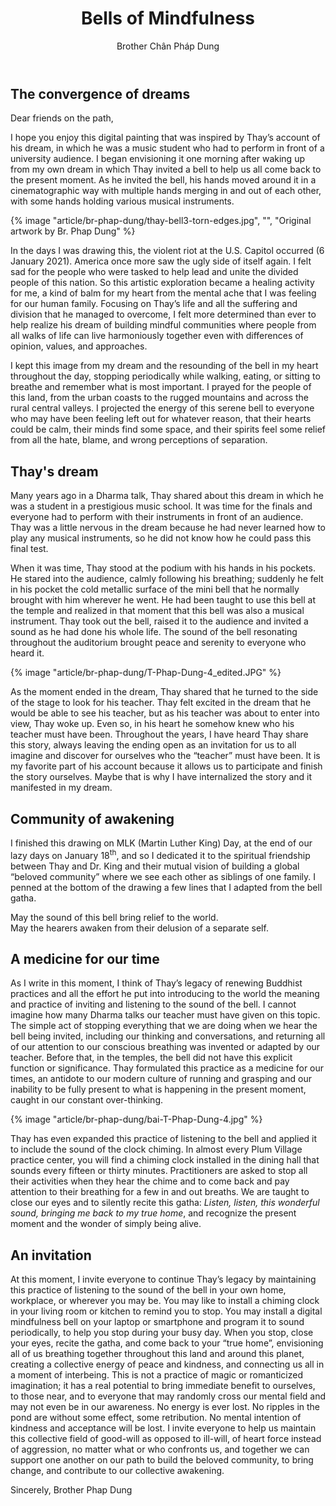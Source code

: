 ﻿---
title: Bells of Mindfulness
author: Brother Chân Pháp Dung
---
<!-- Jan.27th, 2021 -->

## The convergence of dreams

Dear friends on the path,  

I hope you enjoy this digital painting that was inspired by Thay’s account of his dream, in which he was a music student who had to perform in front of a university audience. I began envisioning it one morning after waking up from my own dream in which Thay invited a bell to help us all come back to the present moment. As he invited the bell, his hands moved around it in a cinematographic way with multiple hands merging in and out of each other, with some hands holding various musical instruments. 

{% image "article/br-phap-dung/thay-bell3-torn-edges.jpg", "", "Original artwork by Br. Phap Dung" %}

In the days I was drawing this, the violent riot at the U.S. Capitol occurred (6 January 2021). America once more saw the ugly side of itself again. I felt sad for the people who were tasked to help lead and unite the divided people of this nation. So this artistic exploration became a healing activity for me, a kind of balm for my heart from the mental ache that I was feeling for our human family. Focusing on Thay’s life and all the suffering and division that he managed to overcome, I felt more determined than ever to help realize his dream of building mindful communities where people from all walks of life can live harmoniously together even with differences of opinion, values, and approaches.

I kept this image from my dream and the resounding of the bell in my heart throughout the day, stopping periodically while walking, eating, or sitting to breathe and remember what is most important. I prayed for the people of this land, from the urban coasts to the rugged mountains and across the rural central valleys. I projected the energy of this serene bell to everyone who may have been feeling left out for whatever reason, that their hearts could be calm, their minds find some space, and their spirits feel some relief from all the hate, blame, and wrong perceptions of separation. 

## Thay's dream
Many years ago in a Dharma talk, Thay shared about this dream in which he was a student in a prestigious music school. It was time for the finals and everyone had to perform with their instruments in front of an audience. Thay was a little nervous in the dream because he had never learned how to play any musical instruments, so he did not know how he could pass this final test.  

When it was time, Thay stood at the podium with his hands in his pockets. He stared into the audience, calmly following his breathing; suddenly he felt in his pocket the cold metallic surface of the mini bell that he normally brought with him wherever he went. He had been taught to use this bell at the temple and realized in that moment that this bell was also a musical instrument. Thay took out the bell, raised it to the audience and invited a sound as he had done his whole life. The sound of the bell resonating throughout the auditorium brought peace and serenity to everyone who heard it.

{% image "article/br-phap-dung/T-Phap-Dung-4_edited.JPG" %}

As the moment ended in the dream, Thay shared that he turned to the side of the stage to look for his teacher. Thay felt excited in the dream that he would be able to see his teacher, but as his teacher was about to enter into view, Thay woke up. Even so, in his heart he somehow knew who his teacher must have been. Throughout the years, I have heard Thay share this story, always leaving the ending open as an invitation for us to all imagine and discover for ourselves who the “teacher” must have been. It is my favorite part of his account because it allows us to participate and finish the story ourselves. Maybe that is why I have internalized the story and it manifested in my dream. 

## Community of awakening
I finished this drawing on MLK (Martin Luther King) Day, at the end of our lazy days on January 18<sup>th</sup>, and so I dedicated it to the spiritual friendship between Thay and Dr. King and their mutual vision of building a global “beloved community” where we see each other as siblings of one family. I penned at the bottom of the drawing a few lines that I adapted from the bell gatha.

<div class="verse"><p>May the sound of this bell bring relief to the world.<br/>
May the hearers awaken from their delusion of a separate self.</p></div>

## A medicine for our time
As I write in this moment, I think of Thay’s legacy of renewing Buddhist practices and all the effort he put into introducing to the world the meaning and practice of inviting and listening to the sound of the bell. I cannot imagine how many Dharma talks our teacher must have given on this topic. The simple act of stopping everything that we are doing when we hear the bell being invited, including our thinking and conversations, and returning all of our attention to our conscious breathing was invented or adapted by our teacher. Before that, in the temples, the bell did not have this explicit function or significance. Thay formulated this practice as a medicine for our times, an antidote to our modern culture of running and grasping and our inability to be fully present to what is happening in the present moment, caught in our constant over-thinking. 

{% image "article/br-phap-dung/bai-T-Phap-Dung-4.jpg" %}

Thay has even expanded this practice of listening to the bell and applied it to include the sound of the clock chiming. In almost every Plum Village practice center, you will find a chiming clock installed in the dining hall that sounds every fifteen or thirty minutes. Practitioners are asked to stop all their activities when they hear the chime and to come back and pay attention to their breathing for a few in and out breaths. We are taught to close our eyes and to silently recite this gatha: *Listen, listen, this wonderful sound, bringing me back to my true home*, and recognize the present moment and the wonder of simply being alive.

## An invitation
At this moment, I invite everyone to continue Thay’s legacy by maintaining this practice of listening to the sound of the bell in your own home, workplace, or wherever you may be. You may like to install a chiming clock in your living room or kitchen to remind you to stop. You may install a digital mindfulness bell on your laptop or smartphone and program it to sound periodically, to help you stop during your busy day. When you stop, close your eyes, recite the gatha, and come back to your “true home”, envisioning all of us breathing together throughout this land and around this planet, creating a collective energy of peace and kindness, and connecting us all in a moment of interbeing. This is not a practice of magic or romanticized imagination; it has a real potential to bring immediate benefit to ourselves, to those near, and to everyone that may randomly cross our mental field and may not even be in our awareness. No energy is ever lost. No ripples in the pond are without some effect, some retribution. No mental intention of kindness and acceptance will be lost. I invite everyone to help us maintain this collective field of good-will as opposed to ill-will, of heart force instead of aggression, no matter what or who confronts us, and together we can support one another on our path to build the beloved community, to bring change, and contribute to our collective awakening.

<p class="noIndent">Sincerely, Brother Phap Dung</p>
